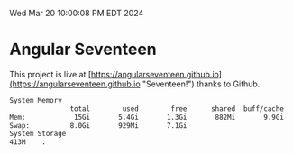 Wed Mar 20 10:00:08 PM EDT 2024

# Angular Seventeen


This project is live at [https://angularseventeen.github.io](https://angularseventeen.github.io "Seventeen!") thanks to Github.

```bash
System Memory
               total        used        free      shared  buff/cache   available
Mem:            15Gi       5.4Gi       1.3Gi       882Mi       9.9Gi       9.9Gi
Swap:          8.0Gi       929Mi       7.1Gi
System Storage
413M	.
